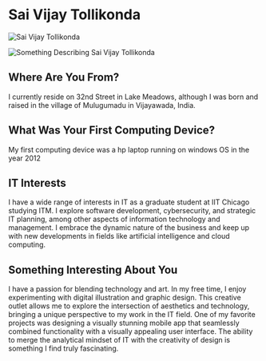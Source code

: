 # Sai Vijay Tollikonda

![Sai Vijay Tollikonda](your_image_url.jpg)

![Something Describing Sai Vijay Tollikonda]()

## Where Are You From?

I currently reside on 32nd Street in Lake Meadows, although I was born and raised in the village of Mulugumadu in Vijayawada, India.

## What Was Your First Computing Device?

My first computing device was a hp laptop running on windows OS in the year 2012

## IT Interests

I have a wide range of interests in IT as a graduate student at IIT Chicago studying ITM. I explore software development, cybersecurity, and strategic IT planning, among other aspects of information technology and management. I embrace the dynamic nature of the business and keep up with new developments in fields like artificial intelligence and cloud computing.

## Something Interesting About You

I have a passion for blending technology and art. In my free time, I enjoy experimenting with digital illustration and graphic design. This creative outlet allows me to explore the intersection of aesthetics and technology, bringing a unique perspective to my work in the IT field. One of my favorite projects was designing a visually stunning mobile app that seamlessly combined functionality with a visually appealing user interface. The ability to merge the analytical mindset of IT with the creativity of design is something I find truly fascinating.